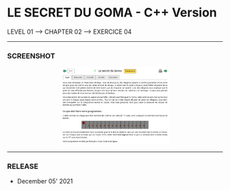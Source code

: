 # LE SECRET DU GOMA - C++ Version
LEVEL 01 --> CHAPTER 02 --> EXERCICE 04

---
### **SCREENSHOT**

<div align="center">
    <img
        src="https://github.com/Ayckinn/CPP/blob/main/FRANCE_IOI/LEVEL_01/Chapter_02/04_secret_goma/todo.png"
        alt="DEMO"
        style="width:50%">
</div>

---
### **RELEASE**

- December 05' 2021